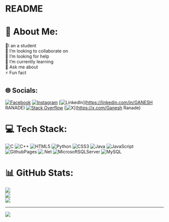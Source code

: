 # README

# 💫 About Me:
🔭I an a student  <br>👯 I’m looking to collaborate on<br>🤝 I’m looking for help <br>🌱 I’m currently learning<br>💬 Ask me about<br>⚡ Fun fact


## 🌐 Socials:
[![Facebook](https://img.shields.io/badge/Facebook-%231877F2.svg?logo=Facebook&logoColor=white)](https://facebook.com/__ganesh.r__04) [![Instagram](https://img.shields.io/badge/Instagram-%23E4405F.svg?logo=Instagram&logoColor=white)](https://instagram.com/__ganesh.r__04) [![LinkedIn](https://img.shields.io/badge/LinkedIn-%230077B5.svg?logo=linkedin&logoColor=white)](https://linkedin.com/in/GANESH RANADE) [![Stack Overflow](https://img.shields.io/badge/-Stackoverflow-FE7A16?logo=stack-overflow&logoColor=white)](https://stackoverflow.com/users/18445628) [![X](https://img.shields.io/badge/X-black.svg?logo=X&logoColor=white)](https://x.com/Ganesh Ranade) 

# 💻 Tech Stack:
![C](https://img.shields.io/badge/c-%2300599C.svg?style=for-the-badge&logo=c&logoColor=white) ![C++](https://img.shields.io/badge/c++-%2300599C.svg?style=for-the-badge&logo=c%2B%2B&logoColor=white) ![HTML5](https://img.shields.io/badge/html5-%23E34F26.svg?style=for-the-badge&logo=html5&logoColor=white) ![Python](https://img.shields.io/badge/python-3670A0?style=for-the-badge&logo=python&logoColor=ffdd54) ![CSS3](https://img.shields.io/badge/css3-%231572B6.svg?style=for-the-badge&logo=css3&logoColor=white) ![Java](https://img.shields.io/badge/java-%23ED8B00.svg?style=for-the-badge&logo=openjdk&logoColor=white) ![JavaScript](https://img.shields.io/badge/javascript-%23323330.svg?style=for-the-badge&logo=javascript&logoColor=%23F7DF1E) ![GithubPages](https://img.shields.io/badge/github%20pages-121013?style=for-the-badge&logo=github&logoColor=white) ![.Net](https://img.shields.io/badge/.NET-5C2D91?style=for-the-badge&logo=.net&logoColor=white) ![MicrosoftSQLServer](https://img.shields.io/badge/Microsoft%20SQL%20Server-CC2927?style=for-the-badge&logo=microsoft%20sql%20server&logoColor=white) ![MySQL](https://img.shields.io/badge/mysql-%2300000f.svg?style=for-the-badge&logo=mysql&logoColor=white)
# 📊 GitHub Stats:
![](https://github-readme-stats.vercel.app/api?username=ganeshranade&theme=tokyonight&hide_border=false&include_all_commits=false&count_private=false)<br/>
![](https://github-readme-streak-stats.herokuapp.com/?user=ganeshranade&theme=tokyonight&hide_border=false)<br/>
![](https://github-readme-stats.vercel.app/api/top-langs/?username=ganeshranade&theme=tokyonight&hide_border=false&include_all_commits=false&count_private=false&layout=compact)

---
[![](https://visitcount.itsvg.in/api?id=ganeshranade&icon=0&color=0)](https://visitcount.itsvg.in)

<!-- Proudly created with GPRM ( https://gprm.itsvg.in ) -->
